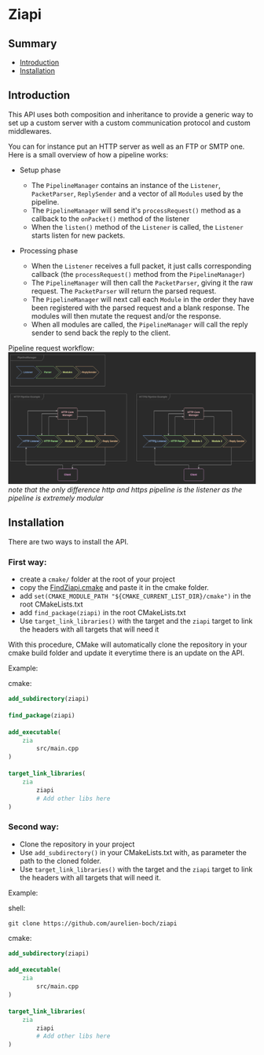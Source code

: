 # Ziapi

## Summary
 * [Introduction](#Introduction)
 * [Installation](#Installation)

## Introduction

This API uses both composition and inheritance to provide a generic way to set up
a custom server with a custom communication protocol and custom middlewares.

You can for instance put an HTTP server as well as an FTP or SMTP one.
Here is a small overview of how a pipeline works:

- Setup phase
    - The `PipelineManager` contains an instance of the `Listener`, `PacketParser`, `ReplySender` and a vector of all
      `Modules` used by the pipeline.
    - The `PipelineManager` will send it's `processRequest()` method as a callback to the `onPacket()` method of the
      listener
    - When the `listen()` method of the `Listener` is called, the `Listener` starts listen for new packets.

- Processing phase
    - When the `Listener` receives a full packet, it just calls corresponding callback (the `processRequest()` method from the
      `PipelineManager`)
    - The `PipelineManager` will then call the `PacketParser`, giving it the raw request. The `PacketParser` will return
      the parsed request.
    - The `PipelineManager` will next call each `Module` in the order they have been registered with the parsed request
      and a blank response. The modules will then mutate the request and/or the response.
    - When all modules are called, the `PipelineManager` will call the reply sender to send back the reply to the client.

Pipeline request workflow:
![Pipeline request workflow](doc/images/request_workflow.png)
*note that the only difference http and https pipeline is the listener as the pipeline is extremely modular*

## Installation

There are two ways to install the API.

### First way:
* create a `cmake/` folder at the root of your project
* copy the [FindZiapi.cmake](FindZiapi.cmake) and paste it in the cmake folder.
* add `set(CMAKE_MODULE_PATH "${CMAKE_CURRENT_LIST_DIR}/cmake")` in the root CMakeLists.txt
* add `find_package(ziapi)` in the root CMakeLists.txt
* Use `target_link_libraries()` with the target and the `ziapi` target to link the headers with all targets that will
  need it

With this procedure, CMake will automatically clone the repository in your cmake build folder
and update it everytime there is an update on the API.

Example:

cmake:
```cmake
add_subdirectory(ziapi)

find_package(ziapi)

add_executable(
    zia
        src/main.cpp
)

target_link_libraries(
    zia
        ziapi
        # Add other libs here
)
```

### Second way:
* Clone the repository in your project
* Use `add_subdirectory()` in your CMakeLists.txt with, as parameter the path to the cloned folder.
* Use `target_link_libraries()` with the target and the `ziapi` target to link the headers with all targets that will
  need it.

Example:

shell:
```shell
git clone https://github.com/aurelien-boch/ziapi
```
cmake:
```cmake
add_subdirectory(ziapi)

add_executable(
    zia
        src/main.cpp
)

target_link_libraries(
    zia
        ziapi
        # Add other libs here
)
```
